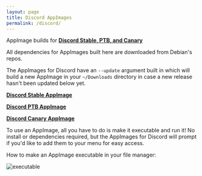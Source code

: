 ```yaml
---
layout: page
title: Discord AppImages
permalink: /discord/
---
```


AppImage builds for **[Discord Stable, PTB, and Canary](https://discordapp.com)**

All dependencies for AppImages built here are downloaded from Debian's repos.

The AppImages for Discord have an `--update` argument built in which will build a new AppImage in your `~/Downloads` directory in case a new release hasn't been updated below yet.

**[Discord Stable AppImage](https://github.com/simoniz0r/Discord-AppImage/releases)**

**[Discord PTB AppImage](https://github.com/simoniz0r/Discord-PTB-AppImage/releases)**

**[Discord Canary AppImage](https://github.com/simoniz0r/Discord-Canary-AppImage/releases)**

To use an AppImage, all you have to do is make it executable and run it!  No install or dependencies required, but the AppImages for Discord will prompt if you'd like to add them to your menu for easy access.

How to make an AppImage executable in your file manager:

![executable](https://u.teknik.io/Mq1r4.gif)
